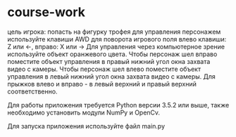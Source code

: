 # course-work
цель игрока: попасть на фигурку трофея
для управления персонажем используйте клавиши AWD
для поворота игрового поля влево клавиши: Z или <-, вправо: X или ->
Для управления через компьютерное зрение используйте объект оранжевого цвета.
  Чтобы персонаж шел вправо поместите объект управления в правый нижний угол окна захвата видео с камеры.
  Чтобы персонаж шел влево  поместите объект управления в левый нижний угол окна захвата видео с камеры.
  Для прыжков влево и вправо - в левый верхний и правый верхний соответственно.

Для работы приложения требуется Python версии 3.5.2 или выше, также необходимо установить модули NumPy и OpenCv. 

Для запуска приложения используйте файл main.py
